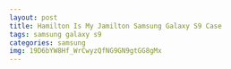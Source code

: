 ```yaml
---
layout: post
title: Hamilton Is My Jamilton Samsung Galaxy S9 Case
tags: samsung galaxy s9
categories: samsung
img: 19D6bYW8Hf_WrCwyzQfNG9GN9gtGG8gMx
---
```

